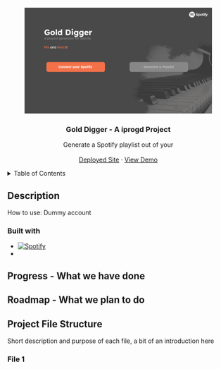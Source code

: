 <!-- Title and Logo -->
<br />
<div align="center">
  <a href="https://github.com/dynamisk-webb/Gold-Digger">
    <img src="graphics/frontPage.png" height="240">
  </a>

  <h3 align="center">Gold Digger - A iprogd Project</h3>

  <p align="center">
    Generate a Spotify playlist out of your
    <br />
    <br />
    <a href="https://gold-digger-be2ef.web.app/">Deployed Site</a>
    ·
    <a href="https://www.figma.com/file/3TpeoyPVti5l0aqRASbQL3/Gold-Digger-mock-up?node-id=0%3A1&t=UOCqxbzFzoUMvWx5-1">View Demo</a>
  </p>
</div>

<!-- Table of Contents -->
<details>
  <summary>Table of Contents</summary>
  <ol>
    <li>
      <a href="#description">Description</a>
      <ul>
        <li><a href="#built-with">Built With</a></li>
      </ul>
    </li>
    <li><a href="#progress">Progress</a></li>
    <li><a href="#roadmap">Roadmap</a></li>
    <li>
      <a href="#project-file-structure">Project File Structure</a>
      <ul>
        <li><a href="#built-with">Built With</a></li>
      </ul>
    </li>
  </ol>
</details>

## **Description**

How to use:
Dummy account

### Built with
* [![Spotify][spotify-shield]][spotify-url]
* 

## **Progress - What we have done**


## **Roadmap - What we plan to do**


## **Project File Structure**
Short description and purpose of each file, a bit of an introduction here

### File 1

<!-- Links & Images -->
[spotify-shield]:https://camo.githubusercontent.com/f63f025c4f4797f4e0cf1904d1c87d02179a369b11948d5023af396d30dcad7b/68747470733a2f2f696d672e736869656c64732e696f2f7374617469632f76313f7374796c653d666f722d7468652d6261646765266d6573736167653d53706f7469667926636f6c6f723d314442393534266c6f676f3d53706f74696679266c6f676f436f6c6f723d464646464646266c6162656c3d
[spotify-url]:https://developer.spotify.com/documentation/web-api